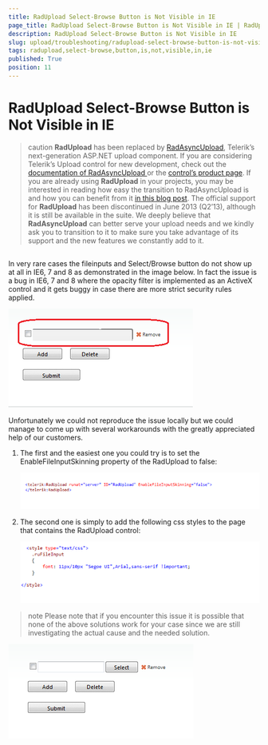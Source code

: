 ```yaml
---
title: RadUpload Select-Browse Button is Not Visible in IE
page_title: RadUpload Select-Browse Button is Not Visible in IE | RadUpload for ASP.NET AJAX Documentation
description: RadUpload Select-Browse Button is Not Visible in IE
slug: upload/troubleshooting/radupload-select-browse-button-is-not-visible-in-ie
tags: radupload,select-browse,button,is,not,visible,in,ie
published: True
position: 11
---
```


# RadUpload Select-Browse Button is Not Visible in IE



>caution  **RadUpload** has been replaced by [RadAsyncUpload](http://demos.telerik.com/aspnet-ajax/asyncupload/examples/overview/defaultcs.aspx), Telerik’s next-generation ASP.NET upload component. If you are considering Telerik’s Upload control for new development, check out the [documentation of RadAsyncUpload ](http://www.telerik.com/help/aspnet-ajax/asyncupload-overview.html) or the [control’s product page](http://www.telerik.com/products/aspnet-ajax/asyncupload.aspx). If you are already using **RadUpload** in your projects, you may be interested in reading how easy the transition to RadAsyncUpload is and how you can benefit from it [in this blog post](http://blogs.telerik.com/blogs/12-12-05/the-case-of-telerik-s-new-old-asp.net-ajax-upload-control-radasyncupload). The official support for **RadUpload** has been discontinued in June 2013 (Q2’13), although it is still be available in the suite. We deeply believe that **RadAsyncUpload** can better serve your upload needs and we kindly ask you to transition to it to make sure you take advantage of its support and the new features we constantly add to it.
>


## 

In very rare cases the fileinputs and Select/Browse button do not show up at all in IE6, 7 and 8 as demonstrated in the image below. In fact the issue is a bug in IE6, 7 and 8 where the opacity filter is implemented as an ActiveX control and it gets buggy in case there are more strict security rules applied.

![IE buggy rendering](images/upload_iebug.png)

Unfortunately we could not reproduce the issue locally but we could manage to come up with several workarounds with the greatly appreciated help of our customers.

1. The first and the easiest one you could try is to set the EnableFileInputSkinning property of the RadUpload to false:

	![Property](images/upload_property.png)

1. The second one is simply to add the following css styles to the page that contains the RadUpload control:
	
	![css](images/upload_css.png)

>note Please note that if you encounter this issue it is possible that none of the above solutions work for your case since we are still investigating the actual cause and the needed solution.
>
![Correct rendering](images/upload_correctrendering.png)
